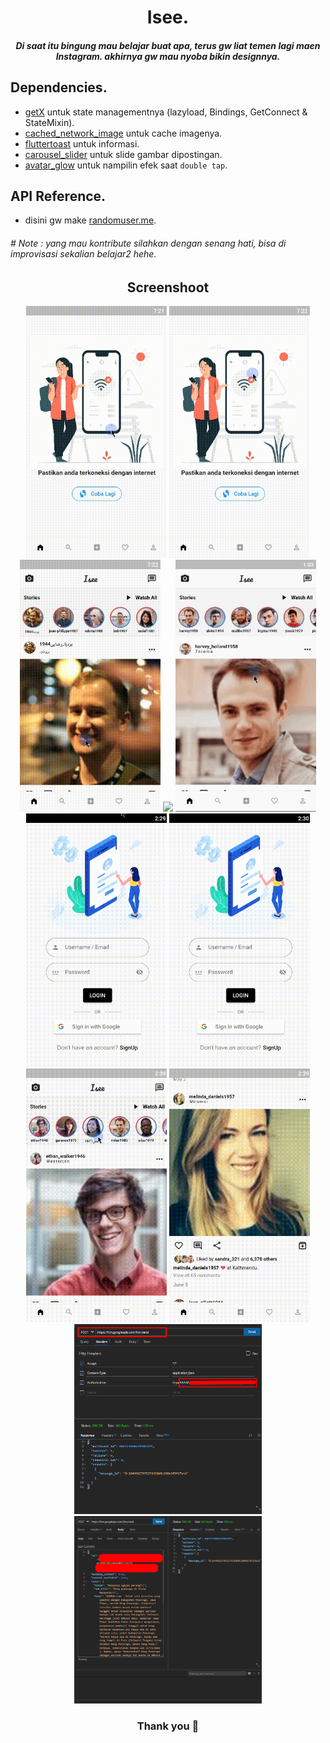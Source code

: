 <h1 align="center"> Isee. </h1>

<h5 align="center"> Di saat itu bingung mau belajar buat apa, terus gw liat temen lagi maen Instagram. akhirnya gw mau nyoba bikin designnya. </h5>

## Dependencies.
- [getX](https://pub.dev/packages/get) untuk state managementnya (lazyload, Bindings, GetConnect & StateMixin).
- [cached_network_image](https://pub.dev/packages/cached_network_image) untuk cache imagenya.
- [fluttertoast](https://pub.dev/packages/fluttertoast) untuk informasi.
- [carousel_slider](https://pub.dev/packages/carousel_slider) untuk slide gambar dipostingan.
- [avatar_glow](https://pub.dev/packages/avatar_glow) untuk nampilin efek saat `double tap`.

## API Reference.
- disini gw make [randomuser.me](https://randomuser.me).

###### # Note : yang mau kontribute silahkan dengan senang hati, bisa di improvisasi sekalian belajar2 hehe.

<h2 align="center">
  Screenshoot
</h2>

<p align="center">
<img src="https://github.com/dausdauy/full_getx/blob/master/assets/ss/1.gif" width="225"/>
<img src="https://github.com/dausdauy/full_getx/blob/master/assets/ss/2.gif" width="225"/>
<img src="https://github.com/dausdauy/full_getx/blob/master/assets/ss/3.gif" width="225"/>
<img src="https://github.com/dausdauy/full_getx/blob/master/assets/ss/4.gif" width="225"/>
<img src="https://github.com/dausdauy/full_getx/blob/master/assets/ss/5.gif" width="225"/>
<img src="https://github.com/dausdauy/full_getx/blob/master/assets/ss/6.gif" width="225"/>
<img src="https://github.com/dausdauy/full_getx/blob/master/assets/ss/7.gif" width="225"/>
<img src="https://github.com/dausdauy/full_getx/blob/master/assets/ss/8.gif" width="225"/>
<img src="https://github.com/dausdauy/full_getx/blob/master/assets/ss/9.gif" width="225"/>
<img src="https://github.com/dausdauy/full_getx/blob/master/assets/ss/fcm1.png" width="300"/>
<img src="https://github.com/dausdauy/full_getx/blob/master/assets/ss/fcm2.png" width="300"/>
</p>

<h3 align="center">
  Thank you 🙂
</h3>
